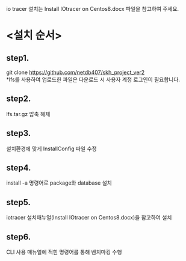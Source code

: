 io tracer 설치는 Install IOtracer on Centos8.docx 파일을 참고하여 주세요.

# <설치 순서>


## step1. 
git clone https://github.com/netdb407/skh_project_ver2  
*lfs를 사용하여 업로드한 파일은 다운로드 시 사용자 계정 로그인이 필요합니다.


## step2.
lfs.tar.gz 압축 해제

## step3.
설치환경에 맞게 InstallConfig 파일 수정

## step4.
install -a 명령어로 package와 database 설치

## step5.
iotracer 설치매뉴얼(Install IOtracer on Centos8.docx)을 참고하여 설치

## step6.
CLI 사용 매뉴얼에 적힌 명령어를 통해 벤치마킹 수행
